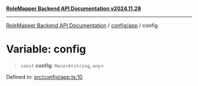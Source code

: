 [**RoleMapper Backend API Documentation v2024.11.28**](../../../README.md)

***

[RoleMapper Backend API Documentation](../../../modules.md) / [config/app](../README.md) / config

# Variable: config

> `const` **config**: `Record`\<`string`, `any`\>

Defined in: [src/config/app.ts:10](https://github.com/FlowCraft-AG/RoleMapper/blob/2b9cb86a69a058eebb4388dc6380ab3f35004bd1/backend/src/config/app.ts#L10)
